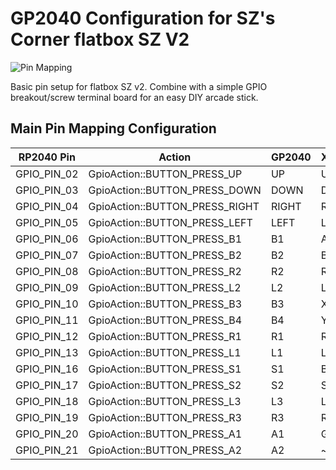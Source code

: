 # GP2040 Configuration for SZ's Corner flatbox SZ V2
![Pin Mapping](assets/PinMapping.png)

Basic pin setup for flatbox SZ v2. Combine with a simple GPIO breakout/screw terminal board for an easy DIY arcade stick.

## Main Pin Mapping Configuration

| RP2040 Pin | Action                        | GP2040 | Xinput | Switch | PS3/4/5  | Dinput | Arcade |
|------------|-------------------------------|--------|--------|--------|----------|--------|--------|
| GPIO_PIN_02| GpioAction::BUTTON_PRESS_UP   | UP     | UP     | UP     | UP       | UP     | UP     |
| GPIO_PIN_03| GpioAction::BUTTON_PRESS_DOWN | DOWN   | DOWN   | DOWN   | DOWN     | DOWN   | DOWN   |
| GPIO_PIN_04| GpioAction::BUTTON_PRESS_RIGHT| RIGHT  | RIGHT  | RIGHT  | RIGHT    | RIGHT  | RIGHT  |
| GPIO_PIN_05| GpioAction::BUTTON_PRESS_LEFT | LEFT   | LEFT   | LEFT   | LEFT     | LEFT   | LEFT   |
| GPIO_PIN_06| GpioAction::BUTTON_PRESS_B1   | B1     | A      | B      | Cross    | 2      | K1     |
| GPIO_PIN_07| GpioAction::BUTTON_PRESS_B2   | B2     | B      | A      | Circle   | 3      | K2     |
| GPIO_PIN_08| GpioAction::BUTTON_PRESS_R2   | R2     | RT     | ZR     | R2       | 8      | K3     |
| GPIO_PIN_09| GpioAction::BUTTON_PRESS_L2   | L2     | LT     | ZL     | L2       | 7      | K4     |
| GPIO_PIN_10| GpioAction::BUTTON_PRESS_B3   | B3     | X      | Y      | Square   | 1      | P1     |
| GPIO_PIN_11| GpioAction::BUTTON_PRESS_B4   | B4     | Y      | X      | Triangle | 4      | P2     |
| GPIO_PIN_12| GpioAction::BUTTON_PRESS_R1   | R1     | RB     | R      | R1       | 6      | P3     |
| GPIO_PIN_13| GpioAction::BUTTON_PRESS_L1   | L1     | LB     | L      | L1       | 5      | P4     |
| GPIO_PIN_16| GpioAction::BUTTON_PRESS_S1   | S1     | Back   | Minus  | Select   | 9      | Coin   |
| GPIO_PIN_17| GpioAction::BUTTON_PRESS_S2   | S2     | Start  | Plus   | Start    | 10     | Start  |
| GPIO_PIN_18| GpioAction::BUTTON_PRESS_L3   | L3     | LS     | LS     | L3       | 11     | LS     |
| GPIO_PIN_19| GpioAction::BUTTON_PRESS_R3   | R3     | RS     | RS     | R3       | 12     | RS     |
| GPIO_PIN_20| GpioAction::BUTTON_PRESS_A1   | A1     | Guide  | Home   | PS       | 13     | ~      |
| GPIO_PIN_21| GpioAction::BUTTON_PRESS_A2   | A2     | ~      | Capture| ~        | 14     | ~      |
